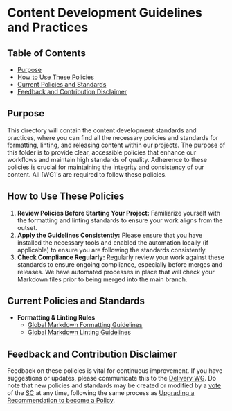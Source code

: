 # Content Development Guidelines and Practices

## Table of Contents

- [Purpose](#purpose)
- [How to Use These Policies](#how-to-use-these-policies)
- [Current Policies and Standards](#current-policies-and-standards)
- [Feedback and Contribution Disclaimer](#feedback-and-contribution-disclaimer)

## Purpose

This directory will contain the content development standards and practices, where you can find all the necessary policies and standards for formatting, linting, and releasing content within our projects. The purpose of this folder is to provide clear, accessible policies that enhance our workflows and maintain high standards of quality. Adherence to these policies is crucial for maintaining the integrity and consistency of our content. All [WG]'s are required to follow these policies.

## How to Use These Policies

1. **Review Policies Before Starting Your Project:** Familiarize yourself with the formatting and linting standards to ensure your work aligns from the outset.
2. **Apply the Guidelines Consistently:** Please ensure that you have installed the necessary tools and enabled the automation locally (if applicable) to ensure you are following the standards consistently.
3. **Check Compliance Regularly:** Regularly review your work against these standards to ensure ongoing compliance, especially before merges and releases. We have automated processes in place that will check your Markdown files prior to being merged into the main branch.

## Current Policies and Standards

- **Formatting & Linting Rules**
  - [Global Markdown Formatting Guidelines](markdown/formatting-guidelines.md)
  - [Global Markdown Linting Guidelines](markdown/linting-guidelines.md)

## Feedback and Contribution Disclaimer

Feedback on these policies is vital for continuous improvement. If you have suggestions or updates, please communicate this to the [Delivery WG]. Do note that new policies and standards may be created or modified by a [vote] of the [SC] at any time, following the same process as [Upgrading a Recommendation to become a Policy](../../community-guidelines/README.md#upgrading-a-recommendation-to-become-a-policy).

[SC]: ../../community-groups.md#steering-committee
[vote]: ../steering/charter.md#voting
[Delivery WG]: ../working-groups/delivery
